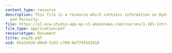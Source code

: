 ```yaml
---
content_type: resource
description: This file is a resource which contains information on Hydraulic Conductivity
  and Porosity.
file: https://ol-ocw-studio-app-qa.s3.amazonaws.com/courses/1-101-introduction-to-civil-and-environmental-engineering-design-i-fall-2006/65a1e926d0e92c81c7606e77455d2d18_exp2b.pdf
file_type: application/pdf
resourcetype: Document
title: exp2b.pdf
uid: 65a1e926-d0e9-2c81-c760-6e77455d2d18
---
```

